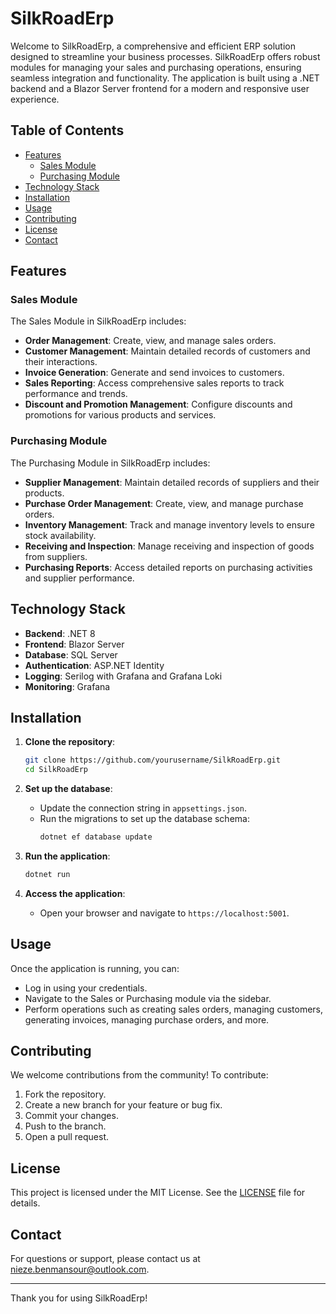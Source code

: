 # SilkRoadErp

Welcome to SilkRoadErp, a comprehensive and efficient ERP solution designed to streamline your business processes. SilkRoadErp offers robust modules for managing your sales and purchasing operations, ensuring seamless integration and functionality. The application is built using a .NET backend and a Blazor Server frontend for a modern and responsive user experience.

## Table of Contents

- [Features](#features)
  - [Sales Module](#sales-module)
  - [Purchasing Module](#purchasing-module)
- [Technology Stack](#technology-stack)
- [Installation](#installation)
- [Usage](#usage)
- [Contributing](#contributing)
- [License](#license)
- [Contact](#contact)

## Features

### Sales Module

The Sales Module in SilkRoadErp includes:

- **Order Management**: Create, view, and manage sales orders.
- **Customer Management**: Maintain detailed records of customers and their interactions.
- **Invoice Generation**: Generate and send invoices to customers.
- **Sales Reporting**: Access comprehensive sales reports to track performance and trends.
- **Discount and Promotion Management**: Configure discounts and promotions for various products and services.

### Purchasing Module

The Purchasing Module in SilkRoadErp includes:

- **Supplier Management**: Maintain detailed records of suppliers and their products.
- **Purchase Order Management**: Create, view, and manage purchase orders.
- **Inventory Management**: Track and manage inventory levels to ensure stock availability.
- **Receiving and Inspection**: Manage receiving and inspection of goods from suppliers.
- **Purchasing Reports**: Access detailed reports on purchasing activities and supplier performance.

## Technology Stack

- **Backend**: .NET 8
- **Frontend**: Blazor Server
- **Database**: SQL Server
- **Authentication**: ASP.NET Identity
- **Logging**: Serilog with Grafana and Grafana Loki
- **Monitoring**: Grafana

## Installation

1. **Clone the repository**:
    ```sh
    git clone https://github.com/yourusername/SilkRoadErp.git
    cd SilkRoadErp
    ```

2. **Set up the database**:
    - Update the connection string in `appsettings.json`.
    - Run the migrations to set up the database schema:
      ```sh
      dotnet ef database update
      ```

3. **Run the application**:
    ```sh
    dotnet run
    ```

4. **Access the application**:
    - Open your browser and navigate to `https://localhost:5001`.

## Usage

Once the application is running, you can:

- Log in using your credentials.
- Navigate to the Sales or Purchasing module via the sidebar.
- Perform operations such as creating sales orders, managing customers, generating invoices, managing purchase orders, and more.

## Contributing

We welcome contributions from the community! To contribute:

1. Fork the repository.
2. Create a new branch for your feature or bug fix.
3. Commit your changes.
4. Push to the branch.
5. Open a pull request.

## License

This project is licensed under the MIT License. See the [LICENSE](LICENSE) file for details.

## Contact

For questions or support, please contact us at [nieze.benmansour@outlook.com](mailto:support@silkroaderp.com).

---

Thank you for using SilkRoadErp!
